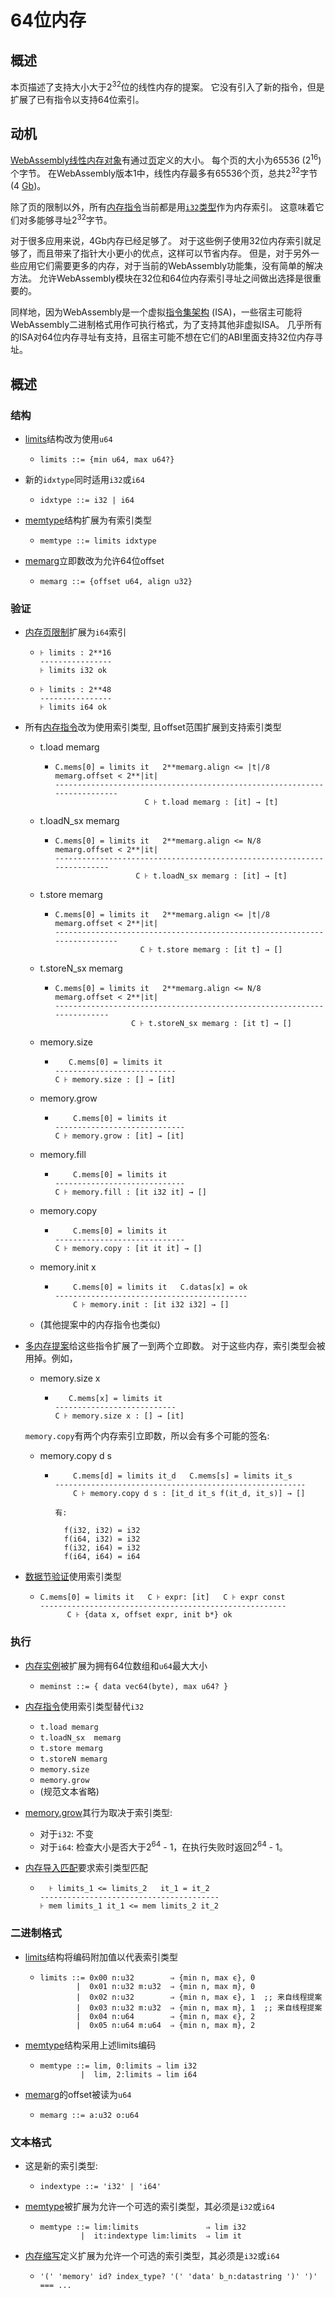 # 64位内存

## 概述

本页描述了支持大小大于2<sup>32</sup>位的线性内存的提案。
它没有引入了新的指令，但是扩展了已有指令以支持64位索引。

## 动机

[WebAssembly线性内存对象][memory object]有通过[页][memory page]定义的大小。 
每个页的大小为65536 (2<sup>16</sup>)个字节。
在WebAssembly版本1中，线性内存最多有65536个页，总共2<sup>32</sup>字节(4 [Gb][gibibyte])。

除了页的限制以外，所有[内存指令][memory instructions]当前都是用[`i32`类型][i32]作为内存索引。
这意味着它们对多能够寻址2<sup>32</sup>字节。

对于很多应用来说，4Gb内存已经足够了。
对于这些例子使用32位内存索引就足够了，而且带来了指针大小更小的优点，这样可以节省内存。
但是，对于另外一些应用它们需要更多的内存，对于当前的WebAssembly功能集，没有简单的解决方法。
允许WebAssembly模块在32位和64位内存索引寻址之间做出选择是很重要的。

同样地，因为WebAssembly是一个虚拟[指令集架构][ISA]
(ISA)，一些宿主可能将WebAssembly二进制格式用作可执行格式，为了支持其他非虚拟ISA。
几乎所有的ISA对64位内存寻址有支持，且宿主可能不想在它们的ABI里面支持32位内存寻址。

## 概述

### 结构

* [limits][syntax limits]结构改为使用`u64`
  - `limits ::= {min u64, max u64?}`

* 新的`idxtype`同时适用`i32`或`i64`
  - `idxtype ::= i32 | i64`

* [memtype][syntax memtype]结构扩展为有索引类型
  - `memtype ::= limits idxtype`

* [memarg][syntax memarg]立即数改为允许64位offset
  - `memarg ::= {offset u64, align u32}`


### 验证

* [内存页限制][valid limits]扩展为`i64`索引
  - ```
    ⊦ limits : 2**16
    ----------------
    ⊦ limits i32 ok
    ```
  - ```
    ⊦ limits : 2**48
    ----------------
    ⊦ limits i64 ok
    ```

* 所有[内存指令][valid meminst]改为使用索引类型,
  且offset范围扩展到支持索引类型
  - t.load memarg
    - ```
      C.mems[0] = limits it   2**memarg.align <= |t|/8   memarg.offset < 2**|it|
      --------------------------------------------------------------------------
                          C ⊦ t.load memarg : [it] → [t]
      ```
  - t.loadN_sx memarg
    - ```
      C.mems[0] = limits it   2**memarg.align <= N/8   memarg.offset < 2**|it|
      ------------------------------------------------------------------------
                        C ⊦ t.loadN_sx memarg : [it] → [t]
      ```
  - t.store memarg
    - ```
      C.mems[0] = limits it   2**memarg.align <= |t|/8   memarg.offset < 2**|it|
      --------------------------------------------------------------------------
                         C ⊦ t.store memarg : [it t] → []
      ```
  - t.storeN_sx memarg
    - ```
      C.mems[0] = limits it   2**memarg.align <= N/8   memarg.offset < 2**|it|
      ------------------------------------------------------------------------
                       C ⊦ t.storeN_sx memarg : [it t] → []
      ```
  - memory.size
    - ```
         C.mems[0] = limits it
      ---------------------------
      C ⊦ memory.size : [] → [it]
      ```
  - memory.grow
    - ```
          C.mems[0] = limits it
      -----------------------------
      C ⊦ memory.grow : [it] → [it]
      ```
  - memory.fill
    - ```
          C.mems[0] = limits it
      -----------------------------
      C ⊦ memory.fill : [it i32 it] → []
      ```
  - memory.copy
    - ```
          C.mems[0] = limits it
      -----------------------------
      C ⊦ memory.copy : [it it it] → []
      ```
  - memory.init x
    - ```
          C.mems[0] = limits it   C.datas[x] = ok
      -------------------------------------------
          C ⊦ memory.init : [it i32 i32] → []
      ```
  - (其他提案中的内存指令也类似)

* [多内存提案][multi memory]给这些指令扩展了一到两个立即数。
  对于这些内存，索引类型会被用掉。例如，
  - memory.size x
    - ```
         C.mems[x] = limits it
      ---------------------------
      C ⊦ memory.size x : [] → [it]
      ```

  `memory.copy`有两个内存索引立即数，所以会有多个可能的签名:
  - memory.copy d s
    - ```
          C.mems[d] = limits it_d   C.mems[s] = limits it_s
      --------------------------------------------------------
          C ⊦ memory.copy d s : [it_d it_s f(it_d, it_s)] → []

      有:

        f(i32, i32) = i32
        f(i64, i32) = i32
        f(i32, i64) = i32
        f(i64, i64) = i64
      ```

* [数据节验证][valid data]使用索引类型
  - ```
    C.mems[0] = limits it   C ⊦ expr: [it]   C ⊦ expr const
    -------------------------------------------------------
          C ⊦ {data x, offset expr, init b*} ok
    ```


### 执行

* [内存实例][exec mem]被扩展为拥有64位数组和`u64`最大大小
  - `meminst ::= { data vec64(byte), max u64? }`

* [内存指令][exec meminst]使用索引类型替代`i32`
  - `t.load memarg`
  - `t.loadN_sx  memarg`
  - `t.store memarg`
  - `t.storeN memarg`
  - `memory.size`
  - `memory.grow`
  - (规范文本省略)

* [memory.grow][exec memgrow]其行为取决于索引类型:
  - 对于`i32`: 不变
  - 对于`i64`: 检查大小是否大于2<sup>64</sup> - 1，在执行失败时返回2<sup>64</sup> - 1。

* [内存导入匹配][exec memmatch]要求索引类型匹配
  - ```
      ⊦ limits_1 <= limits_2   it_1 = it_2
    ----------------------------------------
    ⊦ mem limits_1 it_1 <= mem limits_2 it_2
    ```


### 二进制格式

* [limits][binary limits]结构将编码附加值以代表索引类型
  - ```
    limits ::= 0x00 n:u32        ⇒ {min n, max ϵ}, 0
            |  0x01 n:u32 m:u32  ⇒ {min n, max m}, 0
            |  0x02 n:u32        ⇒ {min n, max ϵ}, 1  ;; 来自线程提案
            |  0x03 n:u32 m:u32  ⇒ {min n, max m}, 1  ;; 来自线程提案
            |  0x04 n:u64        ⇒ {min n, max ϵ}, 2
            |  0x05 n:u64 m:u64  ⇒ {min n, max m}, 2
    ```

* [memtype][binary memtype]结构采用上述limits编码
  - ```
    memtype ::= lim, 0:limits ⇒ lim i32
             |  lim, 2:limits ⇒ lim i64
    ```

* [memarg][binary memarg]的offset被读为`u64`
  - `memarg ::= a:u32 o:u64`

### 文本格式

*  这是新的索引类型:
   - ```
     indextype ::= 'i32' | 'i64'
     ```

*  [memtype][text memtype]被扩展为允许一个可选的索引类型，其必须是`i32`或`i64`
   - ```
     memtype ::= lim:limits               ⇒ lim i32
              |  it:indextype lim:limits  ⇒ lim it
     ```

* [内存缩写][text memabbrev]定义扩展为允许一个可选的索引类型，其必须是`i32`或`i64`
  - ```
    '(' 'memory' id? index_type? '(' 'data' b_n:datastring ')' ')' === ...
    ```


[memory object]: https://webassembly.github.io/spec/core/syntax/modules.html#memories
[memory page]: https://webassembly.github.io/spec/core/exec/runtime.html#page-size
[gibibyte]: https://en.wikipedia.org/wiki/Gibibyte
[i32]: https://webassembly.github.io/spec/core/syntax/types.html#syntax-valtype
[memory instructions]: https://webassembly.github.io/spec/core/syntax/instructions.html#memory-instructions
[ISA]: https://en.wikipedia.org/wiki/Instruction_set_architecture
[syntax limits]: https://webassembly.github.io/spec/core/syntax/types.html#syntax-limits
[syntax memtype]: https://webassembly.github.io/spec/core/syntax/types.html#memory-types
[syntax memarg]: https://webassembly.github.io/spec/core/syntax/instructions.html#syntax-memarg
[valid limits]: https://webassembly.github.io/spec/core/valid/types.html#limits
[valid meminst]: https://webassembly.github.io/spec/core/valid/instructions.html#memory-instructions
[valid data]: https://webassembly.github.io/spec/core/valid/modules.html#data-segments
[exec mem]: https://webassembly.github.io/spec/core/exec/runtime.html#memory-instances
[exec meminst]: https://webassembly.github.io/spec/core/exec/instructions.html#memory-instructions
[exec memgrow]: https://webassembly.github.io/spec/core/exec/instructions.html#exec-memory-grow
[exec memmatch]: https://webassembly.github.io/spec/core/exec/modules.html#memories
[binary limits]: https://webassembly.github.io/spec/core/binary/types.html#limits
[binary memtype]: https://webassembly.github.io/spec/core/binary/types.html#memory-types
[binary memarg]: https://webassembly.github.io/spec/core/binary/instructions.html#binary-memarg
[text memtype]: https://webassembly.github.io/spec/core/text/types.html#text-memtype
[text memabbrev]: https://webassembly.github.io/spec/core/text/modules.html#text-mem-abbrev
[multi memory]: https://github.com/webassembly/multi-memory
